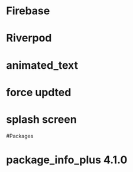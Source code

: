 # Firebase
# Riverpod
# animated_text
# force updted
# splash screen



#Packages
# package_info_plus 4.1.0 